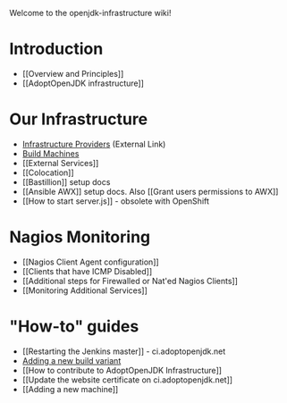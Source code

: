 Welcome to the openjdk-infrastructure wiki!

# Introduction
* [[Overview and Principles]]
* [[AdoptOpenJDK infrastructure]]

# Our Infrastructure

* [Infrastructure Providers](https://adoptopenjdk.net/sponsors.html) (External Link)
* [Build Machines](https://github.com/AdoptOpenJDK/openjdk-infrastructure/blob/master/docs/adoptopenjdk.pdf)
* [[External Services]]
* [[Colocation]]
* [[Bastillion]] setup docs
* [[Ansible AWX]] setup docs. Also [[Grant users permissions to AWX]]
* [[How to start server.js]] - obsolete with OpenShift

# Nagios Monitoring

* [[Nagios Client Agent configuration]]
* [[Clients that have ICMP Disabled]]
* [[Additional steps for Firewalled or Nat'ed Nagios Clients]]
* [[Monitoring Additional Services]]

# "How-to" guides

* [[Restarting the Jenkins master]] - ci.adoptopenjdk.net
* [Adding a new build variant](https://github.com/AdoptOpenJDK/TSC/wiki/Adding-a-new-build-variant)
* [[How to contribute to AdoptOpenJDK Infrastructure]]
* [[Update the website certificate on ci.adoptopenjdk.net]]
* [[Adding a new machine]]

